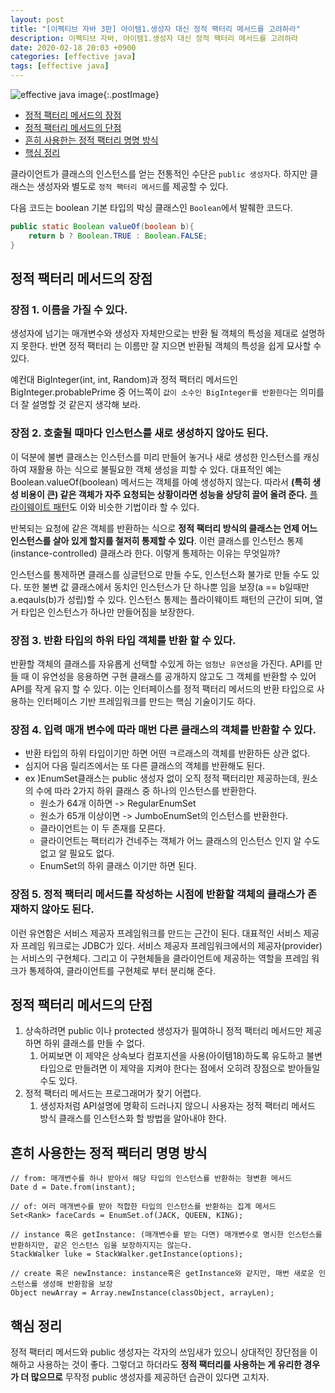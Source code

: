 ```yaml
---
layout: post
title: "[이펙티브 자바 3판] 아이템1.생성자 대신 정적 팩터리 메서드를 고려하라"
description: 이펙티브 자바, 아이템1.생성자 대신 정적 팩터리 메서드를 고려하라
date: 2020-02-18 20:03 +0900
categories: [effective java]
tags: [effective java]
---
```


![effective java image](https://user-images.githubusercontent.com/28615416/75598228-81ca1c00-5add-11ea-9319-e949af4e07cd.png){:.postImage}

<!-- TOC -->

- [정적 팩터리 메서드의 장점](#%EC%A0%95%EC%A0%81-%ED%8C%A9%ED%84%B0%EB%A6%AC-%EB%A9%94%EC%84%9C%EB%93%9C%EC%9D%98-%EC%9E%A5%EC%A0%90)
- [정적 팩터리 메서드의 단점](#%EC%A0%95%EC%A0%81-%ED%8C%A9%ED%84%B0%EB%A6%AC-%EB%A9%94%EC%84%9C%EB%93%9C%EC%9D%98-%EB%8B%A8%EC%A0%90)
- [흔히 사용한는 정적 팩터리 명명 방식](#%ED%9D%94%ED%9E%88-%EC%82%AC%EC%9A%A9%ED%95%9C%EB%8A%94-%EC%A0%95%EC%A0%81-%ED%8C%A9%ED%84%B0%EB%A6%AC-%EB%AA%85%EB%AA%85-%EB%B0%A9%EC%8B%9D)
- [핵심 정리](#%ED%95%B5%EC%8B%AC-%EC%A0%95%EB%A6%AC)

<!-- /TOC -->

<!-- # 아이템 1.생성자 대신 정적 팩터리 메서드를 고려하라 -->

클라이언트가 클래스의 인스턴스를 얻는 전통적인 수단은 `public 생성자`다.
하지만 클래스는 생성자와 별도로 `정적 팩터리 메서드`를 제공할 수 있다.

다음 코드는 boolean 기본 타입의 박싱 클래스인 `Boolean`에서 발췌한 코드다.

```java
public static Boolean valueOf(boolean b){
    return b ? Boolean.TRUE : Boolean.FALSE;
}
```

## 정적 팩터리 메서드의 장점

### 장점 1. 이름을 가질 수 있다.

생성자에 넘기는 매개변수와 생성자 자체만으로는 반환 될 객체의 특성을 제대로 설명하지 못한다. 반면 정적 팩터리 는 이름만 잘 지으면 반환될 객체의 특성을 쉽게 묘사할 수 있다.

예컨대 BigInteger(int, int, Random)과 정적 팩터리 메서드인 BigInteger.probablePrime 중 어느쪽이 `값이 소수인 BigInteger를 반환한다`는 의미를 더 잘 설명할 것 같은지 생각해 보라.

### 장점 2. 호출될 때마다 인스턴스를 새로 생성하지 않아도 된다.

이 덕분에 불변 클래스는 인스턴스를 미리 만들어 놓거나 새로 생성한 인스턴스를 캐싱하여 재활용 하는 식으로 불필요한 객체 생성을 피할 수 있다. 대표적인 예는 Boolean.valueOf(boolean) 메서드는 객체를 아예 생성하지 않는다. 따라서 **(특히 생성 비용이 큰) 같은 객체가 자주 요청되는 상황이라면 성능을 상당히 끌어 올려 준다.** [플라이웨이트 패턴](https://ko.wikipedia.org/wiki/%ED%94%8C%EB%9D%BC%EC%9D%B4%EC%9B%A8%EC%9D%B4%ED%8A%B8_%ED%8C%A8%ED%84%B4)도 이와 비슷한 기법이라 할 수 있다.

반복되는 요청에 같은 객체를 반환하는 식으로 **정적 팩터리 방식의 클래스는 언제 어느 인스턴스를 살아 있게 할지를 철저히 통제할 수 있다**. 이런 클래스를 인스턴스 통제(instance-controlled) 클래스라 한다. 이렇게 통제하는 이유는 무엇일까?

인스턴스를 통제하면 클래스를 싱글턴으로 만들 수도, 인스턴스화 불가로 만들 수도 있다. 또한 불변 값 클래스에서 동치인 인스턴스가 단 하나뿐 임을 보장(a == b일때만 a.eqauls(b)가 성립)할 수 있다. 인스턴스 통제는 플라이웨이트 패턴의 근간이 되며, 열거 타입은 인스턴스가 하나만 만들어짐을 보장한다.

### 장점 3. 반환 타입의 하위 타입 객체를 반환 할 수 있다.

반환할 객체의 클래스를 자유롭게 선택할 수있게 하는 `엄청난 유연성`을 가진다. API를 만들 때 이 유연성을 응용하면 구현 클래스를 공개하지 않고도 그 객체를 반환할 수 있어 API를 작게 유지 할 수 있다. 이는 인터페이스를 정적 팩터리 메서드의 반환 타입으로 사용하는 인터페이스 기반 프레임워크를 만드는 핵심 기술이기도 하다.

### 장점 4. 입력 매개 변수에 따라 매번 다른 클래스의 객체를 반환할 수 있다.

- 반환 타입의 하위 타입이기만 하면 어떤 ㅋ르래스의 객체를 반환하든 상관 없다.
- 심지어 다음 릴리즈에서는 또 다른 클래스의 객체를 반환해도 된다.
- ex )EnumSet클래스는 public 생성자 없이 오직 정적 팩터리만 제공하는데, 원소의 수에 따라 2가지 하위 클래스 중 하나의 인스턴스를 반환한다.
  - 원소가 64개 이하면 -> RegularEnumSet
  - 원소가 65개 이상이면 -> JumboEnumSet의 인스턴스를 반환한다.
  - 클라이언트는 이 두 존재를 모른다.
  - 클라이언트는 팩터리가 건네주는 객체가 어느 클래스의 인스턴스 인지 알 수도 없고 알 필요도 없다.
  - EnumSet의 하위 클래스 이기만 하면 된다.

### 장점 5. 정적 팩터리 메서드를 작성하는 시점에 반환할 객체의 클래스가 존재하지 않아도 된다.

이런 유연함은 서비스 제공자 프레임워크를 만드는 근간이 된다. 대표적인 서비스 제공자 프레임 워크로는 JDBC가 있다. 서비스 제공자 프레임워크에서의 제공자(provider)는 서비스의 구현체다. 그리고 이 구현체들을 클라이언트에 제공하는 역할을 프레임 워크가 통제하여, 클라이언트를 구현체로 부터 분리해 준다.

## 정적 팩터리 메서드의 단점

1. 상속하려면 public 이나 protected 생성자가 필여하니 정적 팩터리 메서드만 제공하면 하위 클래스를 만들 수 없다.
   1. 어찌보면 이 제약은 상속보다 컴포지션을 사용(아이템18)하도록 유도하고 불변 타입으로 만들려면 이 제약을 지켜야 한다는 점에서 오히려 장점으로 받아들일 수도 있다.
2. 정적 팩터리 메서드는 프로그래머가 찾기 어렵다.
   1. 생성자처럼 API설명에 명확히 드러나지 않으니 사용자는 정적 팩터리 메서드 방식 클래스를 인스턴스화 할 방법을 알아내야 한다.

## 흔히 사용한는 정적 팩터리 명명 방식

```
// from: 매개변수를 하나 받아서 해당 타입의 인스턴스를 반환하는 형변환 메서드
Date d = Date.from(instant);

// of: 여러 매개변수를 받아 적합한 타입의 인스턴스를 반환하는 집계 메서드
Set<Rank> faceCards = EnumSet.of(JACK, QUEEN, KING);

// instance 혹은 getInstance: (매개변수를 받는 다면) 매개변수로 명시한 인스턴스를 반환하지만, 같은 인스턴스 임을 보장하지지는 않는다.
StackWalker luke = StackWalker.getInstance(options);

// create 혹은 newInstance: instance혹은 getInstance와 같지만, 매번 새로운 인스턴스를 생성해 반환함을 보장
Object newArray = Array.newInstance(classObject, arrayLen);
```

## 핵심 정리

정적 팩터리 메서드와 public 생성자는 각자의 쓰임새가 있으니 상대적인 장단점을 이해하고 사용하는 것이 좋다. 그렇더고 하더라도 **정적 팩터리를 사용하는 게 유리한 경우가 더 많으므로** 무작정 public 생성자를 제공하던 습관이 있다면 고치자.
